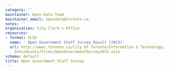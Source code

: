 ```yaml
---
category: ''
maintainer: Open Data Team
maintainer_email: opendata@toronto.ca
notes: ''
organization: City Clerk's Office
resources:
- format: XLSX
  name: ' Open Government Staff Survey Result (2015)'
  url: http://www1.toronto.ca/City Of Toronto/Information & Technology/Open Data/Data
    Sets/Assets/Files/OpenGovernmentSurvey2015.xlsx
schema: default
title: Open Government Staff Survey
---
```

